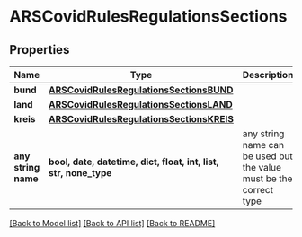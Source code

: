 # ARSCovidRulesRegulationsSections


## Properties
Name | Type | Description | Notes
------------ | ------------- | ------------- | -------------
**bund** | [**ARSCovidRulesRegulationsSectionsBUND**](ARSCovidRulesRegulationsSectionsBUND.md) |  | [optional] 
**land** | [**ARSCovidRulesRegulationsSectionsLAND**](ARSCovidRulesRegulationsSectionsLAND.md) |  | [optional] 
**kreis** | [**ARSCovidRulesRegulationsSectionsKREIS**](ARSCovidRulesRegulationsSectionsKREIS.md) |  | [optional] 
**any string name** | **bool, date, datetime, dict, float, int, list, str, none_type** | any string name can be used but the value must be the correct type | [optional]

[[Back to Model list]](../README.md#documentation-for-models) [[Back to API list]](../README.md#documentation-for-api-endpoints) [[Back to README]](../README.md)


